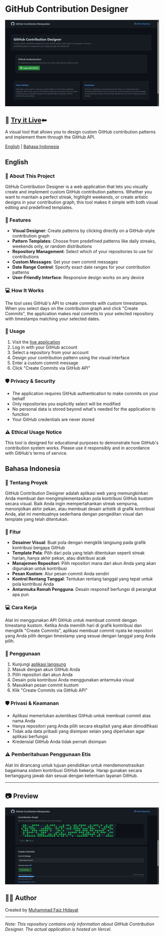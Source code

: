 # GitHub Contribution Designer

![GitHub Contribution Designer Preview](preview.png)

## 🚀 [Try it Live](https://github-contribution-designer.vercel.app)⬅

A visual tool that allows you to design custom GitHub contribution patterns and implement them through the GitHub API.

[English](#english) | [Bahasa Indonesia](#bahasa-indonesia)

## <a name="english"></a>English

### 📌 About This Project

GitHub Contribution Designer is a web application that lets you visually create and implement custom GitHub contribution patterns. Whether you want to maintain a perfect streak, highlight weekends, or create artistic designs in your contribution graph, this tool makes it simple with both visual editing and predefined templates.

### 🌟 Features

- **Visual Designer**: Create patterns by clicking directly on a GitHub-style contribution graph
- **Pattern Templates**: Choose from predefined patterns like daily streaks, weekends only, or random distributions
- **Repository Management**: Select which of your repositories to use for contributions
- **Custom Messages**: Set your own commit messages
- **Date Range Control**: Specify exact date ranges for your contribution patterns
- **User-Friendly Interface**: Responsive design works on any device

### 💻 How It Works

The tool uses GitHub's API to create commits with custom timestamps. When you select days on the contribution graph and click "Create Commits", the application makes real commits to your selected repository with timestamps matching your selected dates.

### 📝 Usage

1. Visit the [live application](https://github-contribution-designer.vercel.app)
2. Log in with your GitHub account
3. Select a repository from your account
4. Design your contribution pattern using the visual interface
5. Enter a custom commit message
6. Click "Create Commits via GitHub API"

### 🛡️ Privacy & Security

- The application requires GitHub authentication to make commits on your behalf
- Only repositories you explicitly select will be modified
- No personal data is stored beyond what's needed for the application to function
- Your GitHub credentials are never stored

### ⚠️ Ethical Usage Notice

This tool is designed for educational purposes to demonstrate how GitHub's contribution system works. Please use it responsibly and in accordance with GitHub's terms of service.

## <a name="bahasa-indonesia"></a>Bahasa Indonesia

### 📌 Tentang Proyek

GitHub Contribution Designer adalah aplikasi web yang memungkinkan Anda membuat dan mengimplementasikan pola kontribusi GitHub kustom secara visual. Baik Anda ingin mempertahankan streak sempurna, menonjolkan akhir pekan, atau membuat desain artistik di grafik kontribusi Anda, alat ini membuatnya sederhana dengan pengeditan visual dan template yang telah ditentukan.

### 🌟 Fitur

- **Desainer Visual**: Buat pola dengan mengklik langsung pada grafik kontribusi bergaya GitHub
- **Template Pola**: Pilih dari pola yang telah ditentukan seperti streak harian, hanya akhir pekan, atau distribusi acak
- **Manajemen Repositori**: Pilih repositori mana dari akun Anda yang akan digunakan untuk kontribusi
- **Pesan Kustom**: Atur pesan commit Anda sendiri
- **Kontrol Rentang Tanggal**: Tentukan rentang tanggal yang tepat untuk pola kontribusi Anda
- **Antarmuka Ramah Pengguna**: Desain responsif berfungsi di perangkat apa pun

### 💻 Cara Kerja

Alat ini menggunakan API GitHub untuk membuat commit dengan timestamp kustom. Ketika Anda memilih hari di grafik kontribusi dan mengklik "Create Commits", aplikasi membuat commit nyata ke repositori yang Anda pilih dengan timestamp yang sesuai dengan tanggal yang Anda pilih.

### 📝 Penggunaan

1. Kunjungi [aplikasi langsung](https://github-contribution-designer.vercel.app)
2. Masuk dengan akun GitHub Anda
3. Pilih repositori dari akun Anda
4. Desain pola kontribusi Anda menggunakan antarmuka visual
5. Masukkan pesan commit kustom
6. Klik "Create Commits via GitHub API"

### 🛡️ Privasi & Keamanan

- Aplikasi memerlukan autentikasi GitHub untuk membuat commit atas nama Anda
- Hanya repositori yang Anda pilih secara eksplisit yang akan dimodifikasi
- Tidak ada data pribadi yang disimpan selain yang diperlukan agar aplikasi berfungsi
- Kredensial GitHub Anda tidak pernah disimpan

### ⚠️ Pemberitahuan Penggunaan Etis

Alat ini dirancang untuk tujuan pendidikan untuk mendemonstrasikan bagaimana sistem kontribusi GitHub bekerja. Harap gunakan secara bertanggung jawab dan sesuai dengan ketentuan layanan GitHub.

---

## 📷 Preview

![GitHub Contribution Designer Interface](interface.png)

## 👨‍💻 Author

Created by [Muhammad Faiz Hidayat](https://github.com/Faiz-Hidayat)

---

*Note: This repository contains only information about GitHub Contribution Designer. The actual application is hosted on Vercel.*
